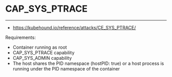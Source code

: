 # CAP_SYS_PTRACE
----------------
- https://kubehound.io/reference/attacks/CE_SYS_PTRACE/

Requirements:
- Container running as root
- CAP_SYS_PTRACE capability
- CAP_SYS_ADMIN capability
- The host shares the PID namespace (hostPID: true) or a host process is running under the PID namespace of the container
